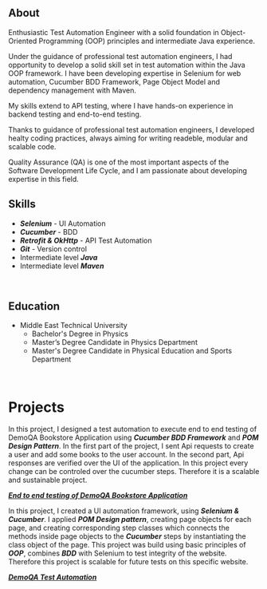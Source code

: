 ## About

Enthusiastic Test Automation Engineer with a solid foundation in Object-Oriented Programming (OOP) principles and intermediate Java experience. 

Under the guidance of professional test automation engineers, I had opportunity to develop a solid skill set in test automation within the Java OOP framework. 
I have been developing expertise in Selenium for web automation, Cucumber BDD Framework, Page Object Model and dependency management with Maven.

My skills extend to API testing, where I have hands-on experience in backend testing and end-to-end testing.

Thanks to guidance of professional test automation engineers, I developed healty coding practices, always aiming for writing readeble, modular and scalable code. 

Quality Assurance (QA) is one of the most important aspects of the Software Development Life Cycle, and I am passionate about developing expertise in this field. <br> 


## Skills                    

- ***Selenium*** - UI Automation
- ***Cucumber*** - BDD
- ***Retrofit & OkHttp*** - API Test Automation
- ***Git*** - Version control
- Intermediate level ***Java***
- Intermediate level ***Maven***
<br>

## Education

- Middle East Technical University
  -  Bachelor's Degree in Physics
  -  Master’s Degree Candidate in Physics Department
  -  Master's Degree Candidate in Physical Education and Sports Department

<br>

# Projects

In this project, I designed a test automation to execute end to end testing of DemoQA Bookstore Application using ***Cucumber BDD Framework*** and ***POM Design Pattern***. In the first part of the project, I sent Api requests to create a user and add some books to the user account. In the second part, Api responses are verified over the UI of the application. In this project every change can be controled over the cucumber steps. Therefore it is a scalable and sustainable project.

  ***[End to end testing of DemoQA Bookstore Application](https://github.com/MehmetGalioglu/E2ETestingOfTheBookStoreApplication)***

In this project, I created a UI automation framework, using ***Selenium & Cucumber***. I applied ***POM Design pattern***, creating page objects for each page, and creating corresponding step classes which connects the methods inside page objects to the ***Cucumber*** steps by instantiating the class object of the page. This project was build using basic principles of ***OOP***, combines ***BDD*** with Selenium to test integrity of the website. Therefore this project is scalable for future tests on this specific website. 


  ***[DemoQA Test Automation](https://github.com/MehmetGalioglu/DemoQAProject)***



  
  
